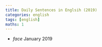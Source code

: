 ```yaml
---
title: Daily Sentences in Englsih (2019)
categories: english
tags: [english]
maths: 1
---
```


<ul class="collapsible" data-collapsible="accordion">
<li>
<div class="collapsible-header" markdown="1"><i class="material-icons">face</i>
January 2019
</div>
<div class="collapsible-body" markdown="1">

</div>
</li>
</ul>
